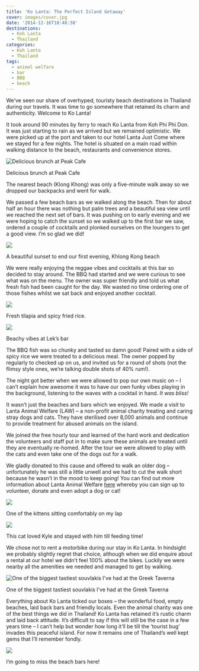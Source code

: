 ```yaml
---
title: 'Ko Lanta: The Perfect Island Getaway'
cover: images/cover.jpg
date: '2014-12-16T18:48:38'
destinations:
  - Koh Lanta
  - Thailand
categories:
  - Koh Lanta
  - Thailand
tags:
  - animal welfare
  - bar
  - BBQ
  - beach
---
```

We’ve seen our share of overhyped, touristy beach destinations in Thailand during our travels. It was time to go somewhere that retained its charm and authenticity. Welcome to Ko Lanta!

It took around 90 minutes by ferry to reach Ko Lanta from Koh Phi Phi Don. It was just starting to rain as we arrived but we remained optimistic. We were picked up at the port and taken to our hotel Lanta Just Come where we stayed for a few nights. The hotel is situated on a main road within walking distance to the beach, restaurants and convenience stores.

![Delicious brunch at Peak Cafe](images/peakcafe.jpg)

Delicious brunch at Peak Cafe

The nearest beach (Klong Khong) was only a five-minute walk away so we dropped our backpacks and went for walk.

We passed a few beach bars as we walked along the beach. Then for about half an hour there was nothing but palm trees and a beautiful sea view until we reached the next set of bars. It was pushing on to early evening and we were hoping to catch the sunset so we walked up to the first bar we saw, ordered a couple of cocktails and plonked ourselves on the loungers to get a good view. I’m so glad we did!

![](images/sunsetlanta.jpg)

A beautiful sunset to end our first evening, Khlong Kong beach

We were really enjoying the reggae vibes and cocktails at this bar so decided to stay around. The BBQ had started and we were curious to see what was on the menu. The owner was super friendly and told us what fresh fish had been caught for the day. We wasted no time ordering one of those fishes whilst we sat back and enjoyed another cocktail.

![](images/16077037087_3717e01623_o_d.jpg)

Fresh tilapia and spicy fried rice.

![](images/16262909295_f14e38a429_o_d.jpg)

Beachy vibes at Lek’s bar

The BBQ fish was so chunky and tasted so damn good! Paired with a side of spicy rice we were treated to a delicious meal. The owner popped by regularly to checked up on us, and invited us for a round of shots (not the flimsy style ones, we’re talking double shots of 40% rum!).

The night got better when we were allowed to pop our own music on – I can’t explain how awesome it was to have our own funky vibes playing in the background, listening to the waves with a cocktail in hand. _It was bliss!_

It wasn’t just the beaches and bars which we enjoyed. We made a visit to Lanta Animal Welfare (LAW) – a non-profit animal charity treating and caring stray dogs and cats. They have sterilised over 8,000 animals and continue to provide treatment for abused animals on the island.

We joined the free hourly tour and learned of the hard work and dedication the volunteers and staff put in to make sure these animals are treated until they are eventually re-homed. After the tour we were allowed to play with the cats and even take one of the dogs out for a walk.

We gladly donated to this cause and offered to walk an older dog – unfortunately he was still a little unwell and we had to cut the walk short because he wasn’t in the mood to keep going! You can find out more information about Lanta Animal Welfare [here](http://www.lantaanimalwelfare.com/ "Lanta Animal Welfare") whereby you can sign up to volunteer, donate and even adopt a dog or cat!

![](images/16075422410_f64512159e_k_d.jpg)

One of the kittens sitting comfortably on my lap

![](images/16075496130_f5121976e6_o_d.jpg)

This cat loved Kyle and stayed with him till feeding time!

We chose not to rent a motorbike during our stay in Ko Lanta. In hindsight we probably slightly regret that choice, although when we did enquire about a rental at our hotel we didn’t feel 100% about the bikes. Luckily we were nearby all the amenities we needed and managed to get by walking.

![One of the biggest tastiest souvlakis I've had at the Greek Taverna](images/souvlaki.jpg)

One of the biggest tastiest souvlakis I’ve had at the Greek Taverna

Everything about Ko Lanta ticked our boxes – the wonderful food, empty beaches, laid back bars and friendly locals. Even the animal charity was one of the best things we did in Thailand! Ko Lanta has retained it’s rustic charm and laid back attitude. It’s difficult to say if this will still be the case in a few years time – I can’t help but wonder how long it’ll be till the ‘tourist bug’ invades this peaceful island. For now it remains one of Thailand’s well kept gems that I’ll remember fondly.

![](images/IMG_20141215_181957.jpg)

I’m going to miss the beach bars here!

